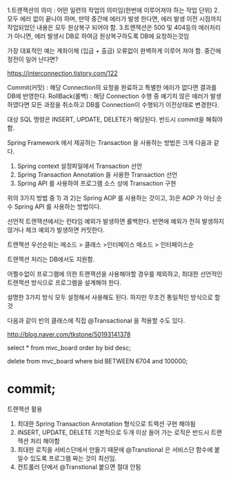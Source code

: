 1.트랜잭션의 의미 : 어떤 일련의 작업의 의미임(한번에 이루어져야 하는 작업 단위)
2.모두 에러 없이 끝나야 하며, 만약 중간에 에러가 발생 한다면, 에러 발생 이전 시점까지 작업되었던 내용은 
모두 원상복구 되어야 함.
3.트랜잭션은 500 및 404등의 에러처리가 아니면, 에러 발생시 DB로 하여금 원상복구하도록 DB에 요청하는것임

가장 대표적인 예는 계좌이체 (입금 + 출금) 오류없이 완벽하게 이루어 져야 함.
중간에 정전이 일어 난다면?

https://interconnection.tistory.com/122

 
Commit(커밋) : 해당 Connection의 요청을 완료하고 특별한 에러가 없다면 결과를 DB에 반영한다. 
RollBack(롤백) : 해당 Connection 수행 중 예기치 않은 에러가 발생하였다면 모든 과정을 취소하고 
DB를 Connection이 수행되기 이전상태로 변경한다.

대상 SQL 명령은 INSERT, UPDATE, DELETE가 해당된다.
반드시 commit을 해줘야함. 

Spring ​Framework 에서 제공하는 Transaction 을 사용하는 방법은 크게 다음과 같다.

1) Spring context 설정파일에서 Transaction 선언
2) Spring Transaction Annotation 을 사용한 Transaction 선언
3) Spring API 를 사용하여 프로그램 소스 상에 Transaction 구현

위의 3가지 방법 중 1) 과 2)는 Spring AOP 를 사용하는 것이고, 3)은 AOP 가 아닌 순수 Spring API 를 사용하는 방법이다.

선언적 트랜잭션에서는 런타임 예외가 발생하면 롤백한다. 반면에 예외가 전혀 발생하지 않거나 체크 예외가 발생하면 커밋한다.


트랜잭션 우선순위는 메소드 > 클래스 >인터페이스 메소드 > 인터페이스순

트랜잭션 처리는 DB에서도 지원함.

어쩔수없이 프로그램에 의한 트랜잭션을 사용해야할 경우를 제외하고, 
최대한 선언적인 트랜잭션 방식으로 프로그램을 설계해야 한다. 

설명한 3가지 방식 모두 설정해서 사용해도 된다.
하지만 무조건 통일적인 방식으로 할것 

다음과 같이 빈의 클래스에 직접 @Transactional 을 적용할 수도 있다.

http://blog.naver.com/tkstone/50193141378

select * from mvc_board order by bid desc;

delete from mvc_board where bid BETWEEN 6704 and 100000;

commit;
=================================================================
트랜잭션 활용
1.   최대한 Spring Transaction Annotation 형식으로 트랙션 구현 해야됨
2.  INSERT, UPDATE, DELETE 기본적으로 두개 이상 들어 가는 로직은 반드시 트랜잭션 처리 해야함
3.  최대한 로직을 서비스단에서 만들기 때문에 @Transtional 은 서비스단 함수에 붙일수 있도록 
프로그램 짜는 것이 최선임.
4. 컨트롤러 단에서 @Transtional 붙으면 절대 안됨




















